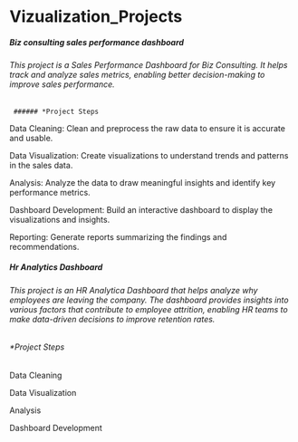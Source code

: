 # Vizualization_Projects
##### Biz consulting sales performance dashboard
###### This project is a Sales Performance Dashboard for Biz Consulting. It helps track and analyze sales metrics, enabling better decision-making to improve sales performance.

     ###### *Project Steps

Data Cleaning: Clean and preprocess the raw data to ensure it is accurate and usable.

Data Visualization: Create visualizations to understand trends and patterns in the sales data.

Analysis: Analyze the data to draw meaningful insights and identify key performance metrics.

Dashboard Development: Build an interactive dashboard to display the visualizations and insights.

Reporting: Generate reports summarizing the findings and recommendations.
    
##### Hr Analytics Dashboard
 ###### This project is an HR Analytica Dashboard that helps analyze why employees are leaving the company. The dashboard provides insights into various factors that contribute to employee attrition, enabling HR teams to make data-driven decisions to improve retention rates.
     
  ###### *Project Steps   
Data Cleaning

Data Visualization

Analysis

Dashboard Development
